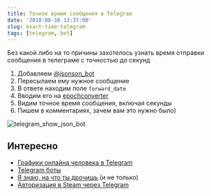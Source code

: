 ```yaml
---
title: Точное время сообщения в Telegram
date: '2018-08-16 13:37:00'
slug: exact-time-telegram
tags: [telegram, bot]
---
```


Без какой либо на то причины захотелось узнать время отправки сообщения в телеграме с точностью до секунд

<!--truncate-->

1. Добавляем [@jsonson_bot](https://t.me/jsonson_bot)
2. Пересылаем ему нужное сообщение
3. В ответе находим поле `forward_date`
4. Вводим его на [epochconverter](https://www.epochconverter.com)
5. Видим точное время сообщения, включая секунды
6. Пишем в комментариях, зачем вам это нужно было)

![telegram_show_json_bot](https://s3.amd-nick.me/2018/08/telegram_show_json_bot.png)

## Интересно

- [Графики онлайна человека в Telegram](./2020-12-23-telegram-online-chart.md)
- [Telegram боты](/docs/telegram/bots)
- [Я знаю, на что ты дрочишь](./2022/05-19-telegram-osint.md) (и не только)
- [Авторизация в Steam через Telegram](./2020-01-29-steam-telegram-authenticator.md)
